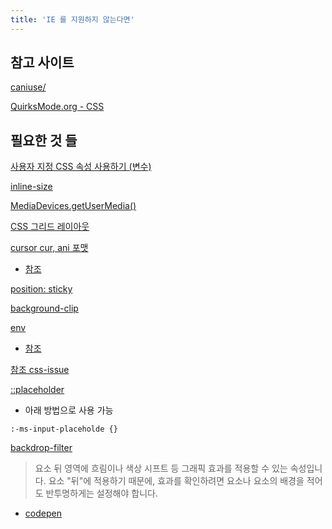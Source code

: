 ```yaml
---
title: 'IE 를 지원하지 않는다면'
---
```


## 참고 사이트

[caniuse/](https://caniuse.com/)

[QuirksMode.org - CSS](https://www.quirksmode.org/css/)

## 필요한 것 들

[사용자 지정 CSS 속성 사용하기 (변수)](https://developer.mozilla.org/ko/docs/Web/CSS/Using_CSS_custom_properties)

[inline-size](https://developer.mozilla.org/en-US/docs/Web/CSS/inline-size)

[MediaDevices.getUserMedia()](https://developer.mozilla.org/ko/docs/Web/API/MediaDevices/getUserMedia)

[CSS 그리드 레이아웃](https://developer.mozilla.org/ko/docs/Web/CSS/CSS_Grid_Layout)

[cursor cur, ani 포맷](https://developer.mozilla.org/ko/docs/Web/CSS/cursor/Using_URL_values_for_the_cursor_property)

-   [참조](/cursor)

[position: sticky](https://developer.mozilla.org/ko/docs/Web/CSS/position)

[background-clip](https://developer.mozilla.org/ko/docs/Web/CSS/background-clip)

[env](https://developer.mozilla.org/en-US/docs/Web/CSS/env)

<!-- [box-decoration-break](https://developer.mozilla.org/en-US/docs/Web/CSS/box-decoration-break) -->

-   [참조](/css-background)

[참조 css-issue](/css-issue)

[::placeholder](https://developer.mozilla.org/ko/docs/Web/CSS/::placeholder)

-   아래 방법으로 사용 가능

```
:-ms-input-placeholde {}
```

[backdrop-filter](https://developer.mozilla.org/ko/docs/Web/CSS/backdrop-filter)

> 요소 뒤 영역에 흐림이나 색상 시프트 등 그래픽 효과를 적용할 수 있는 속성입니다. 요소 "뒤"에 적용하기 때문에, 효과를 확인하려면 요소나 요소의 배경을 적어도 반투명하게는 설정해야 합니다.

-   [codepen](https://codepen.io/robinrendle/pen/LmzLEL)
